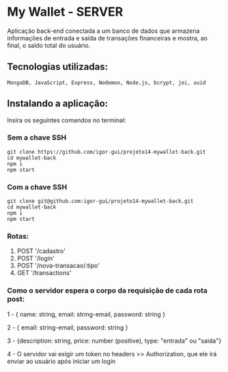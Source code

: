 # My Wallet - SERVER

Aplicação back-end conectada a um banco de dados que armazena informações de entrada e saída de transações financeiras e mostra, ao final, o saldo total do usuário.

## Tecnologias utilizadas:

```
MongoDB, JavaScript, Express, Nodemon, Node.js, bcrypt, joi, uuid
```

## Instalando a aplicação:
Insira os seguintes comandos no terminal:

### Sem a chave SSH
```
git clone https://github.com/igor-gui/projeto14-mywallet-back.git
cd mywallet-back
npm i
npm start
```

### Com a chave SSH
```
git clone git@github.com:igor-gui/projeto14-mywallet-back.git
cd mywallet-back
npm i
npm start
```



### Rotas:
<ol>

<li>POST '/cadastro'</li>
<li>POST '/login'</li>
<li>POST '/nova-transacao/:tipo'</li>
<li>GET '/transactions'</li>

</ol>

### Como o servidor espera o corpo da requisição de cada rota post:
1 - { name: string, email: string-email, password: string }

2 - { email: string-email, password: string }

3 - {description: string, price: number (positive), type: "entrada" ou "saida"}

4 - O servidor vai exigir um token no headers >> Authorization, que ele irá enviar ao usuário após iniciar um login